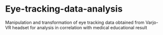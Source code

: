 # Eye-tracking-data-analysis
Manipulation and transformation of eye tracking data obtained from Varjo-VR headset for analysis in correlation with medical educational result
